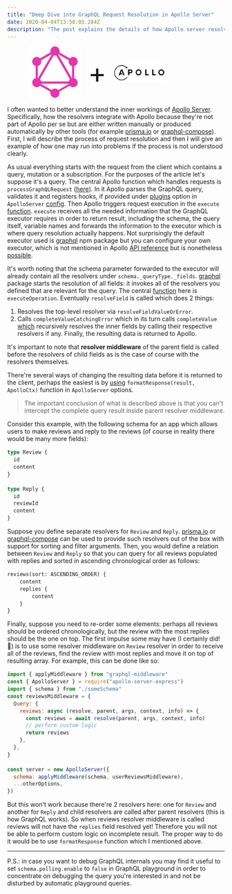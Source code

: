 ```yaml
---
title: "Deep Dive into GraphQL Request Resolution in Apollo Server"
date: 2020-04-04T13:58:03.284Z
description: "The post explains the details of how Apollo server resolves graphql requests and how graphql resolvers middleware is executed."
---
```


<div style="display:flex;align-items:center;padding-left:10%;padding-right:10%;">
    <div style="width:30%;">
        <img src="GraphQL_Logo.svg"
            alt="GraphQL Logo"
            style="margin:0;"
            />
    </div>
        <span style="font-size: 64px;padding-left:16px;padding-right:16px;">+</span>
    <div style="width:30%;">
    <img src="apollo.png"
        alt="Apollo Logo"
        />
    </div>
</div>

I often wanted to better understand the inner workings of [Apollo Server](https://www.apollographql.com/docs/apollo-server/). Specifically, how the resolvers integrate with Apollo because they're not part of Apollo per se but are either written manually or produced automatically by other tools (for example [prisma.io](https://www.prisma.io/) or [graphql-compose](https://graphql-compose.github.io/)). First, I will describe the process of request resolution and then I will give an example of how one may run into problems if the process is not understood clearly.

As usual everything starts with the request from the client which contains a query, mutation or a subscription. For the purposes of the article let's suppose it's a query. The central Apollo function which handles requests is `processGraphQLRequest` ([here](https://github.com/apollographql/apollo-server/blob/8dd114455925dfe177dfbfb21449bdfc658aaf1e/packages/apollo-server-core/src/requestPipeline.ts#L107)). In it Apollo parses the GraphQL query, validates it and registers hooks, if provided under [plugins](https://www.apollographql.com/docs/apollo-server/integrations/plugins/) option in `ApolloServer` [config](https://www.apollographql.com/docs/apollo-server/api/apollo-server/). Then Apollo triggers request execution in the `execute` [function](https://github.com/apollographql/apollo-server/blob/8dd114455925dfe177dfbfb21449bdfc658aaf1e/packages/apollo-server-core/src/requestPipeline.ts#L449). `execute` receives all the needed information that the GraphQL executor requires in order to return result, including the schema, the query itself, variable names and forwards the information to the executor which is where query resolution actually happens. Not surprisingly the default executor used is [graphql](https://www.npmjs.com/package/graphql) npm package but you can configure your own executor, which is not mentioned in Apollo [API reference](https://www.apollographql.com/docs/apollo-server/api/apollo-server/) but is nonetheless [possible](https://github.com/apollographql/apollo-server/blob/21651bd4ae00b5aade89831ab67a00e0e7094bd6/packages/apollo-server-core/src/types.ts#L53).

It's worth noting that the schema parameter forwarded to the executor will already contain all the resolvers under `schema._queryType._fields`. [graphql](https://www.npmjs.com/package/graphql) package starts the resolution of all fields: it invokes all of the resolvers you defined that are relevant for the query. The central [function](https://github.com/graphql/graphql-js/blob/278bde0a5cd71008452b555065f19dcd1160270a/src/execution/execute.js#L344) here is `executeOperation`. Eventually `resolveField` is called which does 2 things:

1. Resolves the top-level resolver via `resolveFieldValueOrError`.
2. Calls `completeValueCatchingError` which in its turn calls `completeValue` [which](https://github.com/graphql/graphql-js/blob/278bde0a5cd71008452b555065f19dcd1160270a/src/execution/execute.js#L802) recursively resolves the inner fields by calling their respective resolvers if any. Finally, the resulting data is returned to Apollo.

It's important to note that **resolver middleware** of the parent field is called before the resolvers of child fields as is the case of course with the resolvers themselves.

There're several ways of changing the resulting data before it is returned to the client, perhaps the easiest is by [using](https://www.apollographql.com/docs/apollo-server/api/apollo-server/) `formatResponse(result, ApolloCtx)` function in `ApolloServer` options.

> The important conclusion of what is described above is that you can't intercept the complete query result inside parent resolver middleware.

Consider this example, with the following schema for an app which allows users to make reviews and reply to the reviews (of course in reality there would be many more fields):

```graphql
type Review {
  id
  content
}

type Reply {
  id
  reviewId
  content
}
```

Suppose you define separate resolvers for `Review` and `Reply`. [prisma.io](https://www.prisma.io/) or [graphql-compose](https://graphql-compose.github.io/) can be used to provide such resolvers out of the box with support for sorting and filter arguments. Then, you would define a relation between `Review` and `Reply` so that you can query for all reviews populated with replies and sorted in ascending chronological order as follows:

```graphql
reviews(sort: ASCENDING_ORDER) {
    content
    replies {
        content
    }
}
```

Finally, suppose you need to re-order some elements: perhaps all reviews should be ordered chronologically, but the review with the most replies should be the one on top. The first impulse some may have (I certainly did! &#128578;) is to use some resolver middleware on `Review` resolver in order to receive all of the reviews, find the review with most replies and move it on top of resulting array. For example, this can be done like so:

```js
import { applyMiddleware } from "graphql-middleware"
const { ApolloServer } = require("apollo-server-express")
import { schema } from "./someSchema"
const reviewsMiddleware = {
  Query: {
    reviews: async (resolve, parent, args, context, info) => {
      const reviews = await resolve(parent, args, context, info)
      // perform custom logic
      return reviews
    },
  },
}

const server = new ApolloServer({
  schema: applyMiddleware(schema, userReviewsMiddleware),
  ...otherOptions,
})
```

But this won't work because there're 2 resolvers here: one for `Review` and another for `Reply` and child resolvers are called after parent resolvers (this is how GraphQL works). So when reviews resolver middleware is called reviews will not have the `replies` field resolved yet! Therefore you will not be able to perform custom logic on incomplete result. The proper way to do it would be to use `formatResponse` function which I mentioned above.

---

P.S.: in case you want to debug GraphQL internals you may find it useful to set `schema.polling.enable` to `false` in GraphQL playground in order to concentrate on debugging the query you're interested in and not be disturbed by automatic playground queries.
